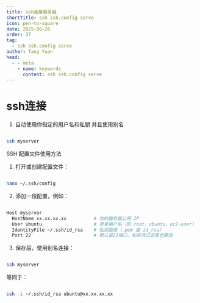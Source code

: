 ```yaml
---
title: ssh连接服务器
shortTitle: ssh ssh.config serve
icon: pen-to-square
date: 2025-06-26
order: 37
tag: 
  - ssh ssh.config serve
auther: Tang Yuan
head:
  - - meta
    - name: keywords
      content: ssh ssh.config serve
---
```


# ssh连接

1. 自动使用你指定的用户名和私钥 并且使用别名

```bash

ssh myserver

```
SSH 配置文件使用方法
1. 打开或创建配置文件：

```bash

nano ~/.ssh/config

```
2. 添加一段配置，例如：

```bash

Host myserver
  HostName xx.xx.xx.xx          # 你的服务器公网 IP
  User ubuntu                   # 登录用户名（如 root、ubuntu、ec2-user）
  IdentityFile ~/.ssh/id_rsa    # 私钥路径（.pem 或 id_rsa）
  Port 22                       # 默认是22端口，如有改过这里也要改


```

3. 保存后，使用别名连接：
```bash

ssh myserver

```
等同于：

```bash

ssh -i ~/.ssh/id_rsa ubuntu@xx.xx.xx.xx

```